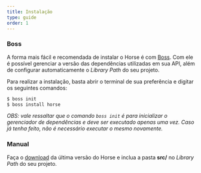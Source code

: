 ```yaml
---
title: Instalação
type: guide
order: 1
---
```


### Boss

A forma mais fácil e recomendada de instalar o Horse é com [Boss](https://github.com/HashLoad/boss). Com ele é possível gerenciar a versão das dependências utilizadas em sua API, além de configurar automaticamente o *Library Path* do seu projeto.

Para realizar a instalação, basta abrir o terminal de sua preferência e digitar os seguintes comandos:

``` bash
$ boss init
$ boss install horse
```

*OBS: vale ressaltar que o comando `boss init` é para inicializar o gerenciador de dependências e deve ser executado apenas uma vez. Caso já tenha feito, não é necessário executar o mesmo novamente.*

### Manual

Faça o [download](https://github.com/HashLoad/boss/releases/latest) da última versão do Horse e inclua a pasta __src/__ no *Library Path* do seu projeto.